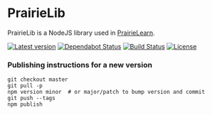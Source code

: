 
# PrairieLib

PrairieLib is a NodeJS library used in [PrairieLearn](https://github.com/PrairieLearn/PrairieLearn).

[![Latest version](https://img.shields.io/github/tag/PrairieLearn/PrairieLib.svg?label=version)](https://github.com/PrairieLearn/PrairieLib) [![Dependabot Status](https://api.dependabot.com/badges/status?host=github&repo=PrairieLearn/PrairieLib)](https://dependabot.com) [![Build Status](https://github.com/PrairieLearn/PrairieLib/workflows/CI/badge.svg)](https://github.com/PrairieLearn/PrairieLib/actions) [![License](https://img.shields.io/github/license/PrairieLearn/PrairieLib.svg)](https://github.com/PrairieLearn/PrairieLib/blob/master/LICENSE)

### Publishing instructions for a new version

```
git checkout master
git pull -p
npm version minor  # or major/patch to bump version and commit
git push --tags
npm publish
```
